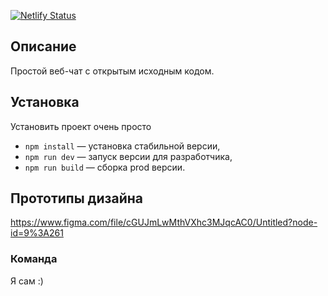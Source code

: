 [![Netlify Status](https://api.netlify.com/api/v1/badges/6ecdf16d-5899-4a67-b045-903f38e91b91/deploy-status)](https://app.netlify.com/sites/magnificent-malabi-11b0a9/deploys)

## Описание
Простой веб-чат с открытым исходным кодом.

## Установка

Установить проект очень просто
- `npm install` — установка стабильной версии,
- `npm run dev` — запуск версии для разработчика,
- `npm run build` — сборка prod версии.

## Прототипы дизайна
https://www.figma.com/file/cGUJmLwMthVXhc3MJqcAC0/Untitled?node-id=9%3A261

### **Команда**

Я сам :)